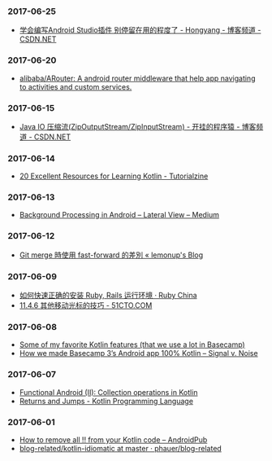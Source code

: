 ### 2017-06-25<br>
+ [学会编写Android Studio插件 别停留在用的程度了 - Hongyang - 博客频道 - CSDN.NET](http://blog.csdn.net/lmj623565791/article/details/51548272)<br>

### 2017-06-20<br>
+ [alibaba/ARouter: A android router middleware that help app navigating to activities and custom services.](https://github.com/alibaba/ARouter)<br>

### 2017-06-15<br>
+ [Java IO 压缩流(ZipOutputStream/ZipInputStream) - 开挂的程序猿 - 博客频道 - CSDN.NET](http://blog.csdn.net/dabing69221/article/details/17074763)<br>

### 2017-06-14<br>
+ [20 Excellent Resources for Learning Kotlin - Tutorialzine](https://tutorialzine.com/2017/05/20-excellent-resources-for-learning-kotlin?utm_term=0_4eb677ad19-97e2bb2890-337838825&utm_content=bufferafd73&utm_medium=social&utm_source=twitter.com&utm_campaign=buffer)<br>

### 2017-06-13<br>
+ [Background Processing in Android – Lateral View – Medium](https://medium.com/lateral-view/background-processing-in-android-575fd4ecf769)<br>

### 2017-06-12<br>
+ [Git merge 時使用 fast-forward 的差別 « lemonup's Blog](http://lemonup.logdown.com/posts/166352-git-merge-fast-forward-difference)<br>

### 2017-06-09<br>
+ [如何快速正确的安装 Ruby, Rails 运行环境 · Ruby China](https://ruby-china.org/wiki/install_ruby_guide)<br>
+ [11.4.6 其他移动光标的技巧 - 51CTO.COM](http://book.51cto.com/art/201205/337185.htm)<br>

### 2017-06-08<br>
+ [Some of my favorite Kotlin features (that we use a lot in Basecamp)](https://m.signalvnoise.com/some-of-my-favorite-kotlin-features-that-we-use-a-lot-in-basecamp-5ac9d6cea95)<br>
+ [How we made Basecamp 3’s Android app 100% Kotlin – Signal v. Noise](https://m.signalvnoise.com/how-we-made-basecamp-3s-android-app-100-kotlin-35e4e1c0ef12)<br>

### 2017-06-07<br>
+ [Functional Android (II): Collection operations in Kotlin](https://antonioleiva.com/collection-operations-kotlin/)<br>
+ [Returns and Jumps - Kotlin Programming Language](https://kotlinlang.org/docs/reference/returns.html)<br>

### 2017-06-01<br>
+ [How to remove all !! from your Kotlin code – AndroidPub](https://android.jlelse.eu/how-to-remove-all-from-your-kotlin-code-87dc2c9767fb)<br>
+ [blog-related/kotlin-idiomatic at master · phauer/blog-related](https://github.com/phauer/blog-related/tree/master/kotlin-idiomatic)<br>

